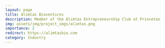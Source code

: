 ```yaml
---
layout: page
title: Alimtas Bioventures
description: Member of the Alimtas Entrepreneurship Club at Princeton	
img: assets/img/project_imgs/alimtas.png
importance: 2
redirect: https://alimtasbio.com
category: Industry
---
```

